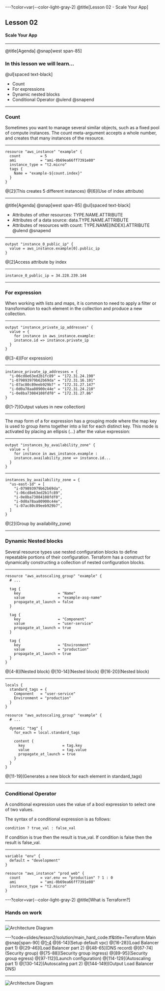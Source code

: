 ---?color=var(--color-light-gray-2)
@title[Lesson 02 - Scale Your App]

## Lesson 02 
#### Scale Your App

---
@title[Agenda]
@snap[west span-85]
### In this lesson we will learn...

@ul[spaced text-black]
- Count
- For expressions
- Dynamic nested blocks
- Conditional Operator
@ulend
@snapend

---
### Count
Sometimes you want to manage several similar objects, such as a fixed pool of compute instances. The count meta-argument accepts a whole number, and creates that many instances of the resource.

---
```
resource "aws_instance" "example" {
  count         = 5
  ami           = "ami-0b69ea66ff7391e80"
  instance_type = "t2.micro"
  tags {
    Name = "example-${count.index}"
  }
}
```
@[2](This creates 5 different instances)
@[6](Use of index attribute)

---
@title[Agenda]
@snap[west span-85]
@ul[spaced text-black]
- Attributes of other resources: TYPE.NAME.ATTRIBUTE
- Attributes of a data source: data.TYPE.NAME.ATTRIBUTE
- Attributes of resources with count: TYPE.NAME[INDEX].ATTRIBUTE
@ulend
@snapend

---
```
output "instance_0_public_ip" {
  value = aws_instance.example[0].public_ip
}
```
@[2]Access attribute by index

---
```
instance_0_public_ip = 34.228.239.144
```

---
### For expression
When working with lists and maps, it is common to need to apply a filter or transformation to each element in the collection and produce a new collection.

---
```
output "instance_private_ip_addresses" {
  value = {
    for instance in aws_instance.example:
    instance.id => instance.private_ip
  }
}
```
@[3-4](For expression)

---
```
instance_private_ip_addresses = {
  "i-06cd8e63ed2b1fc89" = "172.31.24.190"
  "i-079893979b62b69da" = "172.31.16.101"
  "i-07ac80c89eeb929b7" = "172.31.27.147"
  "i-0d0a78aa80900c44e" = "172.31.24.210"
  "i-0e8ba73084108fdf0" = "172.31.27.86"
}
```
@[1-7](Output values in new collection)

---
The map form of a for expression has a grouping mode where the map key is used to group items together into a list for each distinct key. This mode is activated by placing an ellipsis (...) after the value expression:

---
```
output "instances_by_availability_zone" {
  value = {
    for instance in aws_instance.example :
    instance.availability_zone => instance.id...
  }
}
```

---
```
instances_by_availability_zone = {
  "us-east-1d" = [
    "i-079893979b62b69da",
    "i-06cd8e63ed2b1fc89",
    "i-0e8ba73084108fdf0",
    "i-0d0a78aa80900c44e",
    "i-07ac80c89eeb929b7",
  ]
}
```
@[2](Group by availability_zone)

---
### Dynamic Nested blocks
Several resource types use nested configuration blocks to define repeatable portions of their configuration. Terraform has a construct for dynamically constructing a collection of nested configuration blocks.

---
```
resource "aws_autoscaling_group" "example" {
  # ...

  tag {
    key                 = "Name"
    value               = "example-asg-name"
    propagate_at_launch = false
  }

  tag {
    key                 = "Component"
    value               = "user-service"
    propagate_at_launch = true
  }

  tag {
    key                 = "Environment"
    value               = "production"
    propagate_at_launch = true
  }
}
```
@[4-8](Nested block)
@[10-14](Nested block)
@[16-20](Nested block)

---
```
locals {
  standard_tags = {
    Component   = "user-service"
    Environment = "production"
  }
}

resource "aws_autoscaling_group" "example" {
  # ...

  dynamic "tag" {
    for_each = local.standard_tags

    content {
      key                 = tag.key
      value               = tag.value
      propagate_at_launch = true
    }
  }
}
```
@[11-19](Generates a new block for each element in standard_tags)

---
### Conditional Operator
A conditional expression uses the value of a bool expression to select one of two values.

The syntax of a conditional expression is as follows:

```
condition ? true_val : false_val
```

If condition is true then the result is true_val. If condition is false then the result is false_val.

---
```
variable "env" {
  default = "development"
}

resource "aws_instance" "prod_web" {
  count         = var.env == "production" ? 1 : 0
  ami           = "ami-0b69ea66ff7391e80"
  instance_type = "t2.micro"
}
```

---?color=var(--color-light-gray-2)
@title[What is Terraform?]
### Hands on work

---
![Architecture Diagram](slides/assets/img/lesson02-diagram.png)

---?code=slides/lesson2/solution/main_hard_code.tf&title=Terraform Main
@snap[span-90]
@[1-4](Provider)
@[6-14](Setup default vpc)
@[16-28](Load Balancer part 1)
@[29-46](Load Balancer part 2)
@[48-65](DNS record)
@[67-74](Security group)
@[75-88](Security group ingress)
@[89-95](Security group egress)
@[97-112](Launch configuration)
@[114-129](Autoscaling part 1)
@[130-142](Autoscaling part 2)
@[144-149](Output Load Balancer DNS)

---
![Architecture Diagram](slides/assets/img/lesson02-diagram.png)
